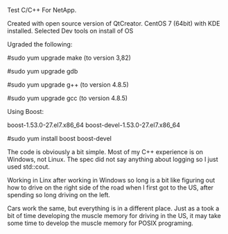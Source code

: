 Test C/C++ For NetApp.

Created with open source version of QtCreator.
CentOS 7 (64bit) with KDE installed. Selected Dev tools on install of OS

Ugraded the following: 

#sudo yum upgrade make (to version 3,82)

#sudo yum upgrade gdb 

#sudo yum upgrade g++ (to version 4.8.5)

#sudo yum upgrade gcc (to version 4.8.5)

Using Boost:

  boost-1.53.0-27.el7.x86_64
  boost-devel-1.53.0-27.el7.x86_64

#sudo yum install boost boost-devel


The code is obviously a bit simple. Most of my C++ experience is on Windows, not Linux. The spec did not say anything
about logging so I just used std::cout.

Working in Linx after working in Windows so long is a bit like figuring out how to drive on the right side of the road 
when I first got to the US, after spending so long driving on the left. 

Cars work the same, but everything is in a different place. Just as a took a bit of time developing the muscle memory 
for driving in the US, it may take some time to develop the muscle memory for POSIX programing.
